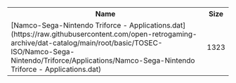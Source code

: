 <table>
<tr><th>Name</th><th>Size</th></tr>
<tr><td>[Namco-Sega-Nintendo Triforce - Applications.dat](https://raw.githubusercontent.com/open-retrogaming-archive/dat-catalog/main/root/basic/TOSEC-ISO/Namco-Sega-Nintendo/Triforce/Applications/Namco-Sega-Nintendo Triforce - Applications.dat)</td><td>1323</td></tr>
</table>
